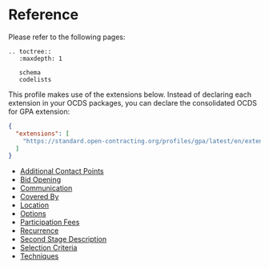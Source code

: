 # Reference

Please refer to the following pages:

```eval_rst
.. toctree::
   :maxdepth: 1

   schema
   codelists
```

This profile makes use of the extensions below. Instead of declaring each extension in your OCDS packages, you can declare the consolidated OCDS for GPA extension:

```json
{
  "extensions": [
    "https://standard.open-contracting.org/profiles/gpa/latest/en/extension.json"
  ]
}
```

* [Additional Contact Points](https://github.com/open-contracting-extensions/ocds_additionalContactPoints_extension)
* [Bid Opening](https://github.com/open-contracting-extensions/ocds_bidOpening_extension)
* [Communication](https://github.com/open-contracting-extensions/ocds_communication_extension)
* [Covered By](https://github.com/open-contracting-extensions/ocds_coveredBy_extension)
* [Location](https://github.com/open-contracting-extensions/ocds_location_extension)
* [Options](https://github.com/open-contracting-extensions/ocds_options_extension)
* [Participation Fees](https://github.com/open-contracting-extensions/ocds_participationFee_extension)
* [Recurrence](https://github.com/open-contracting-extensions/ocds_recurrence_extension)
* [Second Stage Description](https://github.com/open-contracting-extensions/ocds_secondStageDescription_extension)
* [Selection Criteria](https://github.com/open-contracting-extensions/ocds_selectionCriteria_extension)
* [Techniques](https://github.com/open-contracting-extensions/ocds_techniques_extension)
